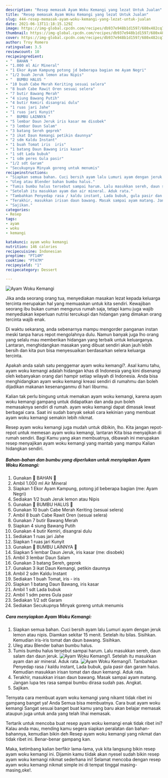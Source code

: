 ```yaml
---
description: "Resep memasak Ayam Woku Kemangi yang lezat Untuk Jualan"
title: "Resep memasak Ayam Woku Kemangi yang lezat Untuk Jualan"
slug: 444-resep-memasak-ayam-woku-kemangi-yang-lezat-untuk-jualan
date: 2021-06-13T11:18:15.129Z
image: https://img-global.cpcdn.com/recipes/db937e948b1d1597/680x482cq70/ayam-woku-kemangi-foto-resep-utama.jpg
thumbnail: https://img-global.cpcdn.com/recipes/db937e948b1d1597/680x482cq70/ayam-woku-kemangi-foto-resep-utama.jpg
cover: https://img-global.cpcdn.com/recipes/db937e948b1d1597/680x482cq70/ayam-woku-kemangi-foto-resep-utama.jpg
author: Troy Romero
ratingvalue: 3.5
reviewcount: 10
recipeingredient:
- "  BAHAN "
- "1.000 ml Air Mineral"
- "1 Ekor Ayam Kampung potong jd beberapa bagian me Ayam Negri"
- "1/2 buah Jeruk lemon atau Nipis"
- "  BUMBU HALUS "
- "10 buah Cabe Merah Keriting sesuai selera"
- "8 buah Cabe Rawit Oren sesuai selera"
- "7 butir Bawang Merah"
- "4 siung Bawang Putih"
- "4 butir Kemiri disangrai dulu"
- "1 ruas jari Jahe"
- "1 ruas jari Kunyit"
- "  BUMBU LAINNYA "
- "5 lembar Daun Jeruk iris kasar me disobek"
- "3 lembar Daun Salam"
- "3 batang Sereh geprek"
- "3 ikat Daun Kemangi petikin daunnya"
- "2 sdm Kaldu Instant"
- "1 buah Tomat iris  iris"
- "1 batang Daun Bawang iris kasar"
- "1 sdt Lada bubuk"
- "1 sdm peres Gula pasir"
- "1/2 sdt Garam"
- "Secukupnya Minyak goreng untuk menumis"
recipeinstructions:
- "Siapkan semua bahan. Cuci bersih ayam lalu Lumuri ayam dengan jeruk lemon atau nipis. Diamkan sekitar 15 menit. Setelah itu bilas. Sisihkan. Kemudian iris-iris tomat dan daun bawang. Sisihkan."
- "Uleg atau Blender bahan bumbu halus."
- "Tumis bumbu halus tersebut sampai harum. Lalu masukkan sereh, daun salam dan daun jeruk."
- "Setelah itu masukkan ayam dan air mineral. Aduk rata."
- "Tambahkan Penyedap rasa / kaldu instant, Lada bubuk, gula pasir dan garam halus. Kemudian masukkan irisan tomat dan daun kemangi. Aduk rata."
- "Terakhir, masukkan irisan daun bawang. Masak sampai ayam matang. Jangan lupa tes rasa sampai bumbu dirasa sudah pas. Angkat."
- "Sajikan."
categories:
- Resep
tags:
- ayam
- woku
- kemangi

katakunci: ayam woku kemangi 
nutrition: 146 calories
recipecuisine: Indonesian
preptime: "PT14M"
cooktime: "PT47M"
recipeyield: "1"
recipecategory: Dessert

---
```



![Ayam Woku Kemangi](https://img-global.cpcdn.com/recipes/db937e948b1d1597/680x482cq70/ayam-woku-kemangi-foto-resep-utama.jpg)

Jika anda seorang orang tua, menyediakan masakan lezat kepada keluarga tercinta merupakan hal yang memuaskan untuk kita sendiri. Kewajiban seorang ibu bukan cuman mengurus rumah saja, tetapi kamu juga wajib menyediakan keperluan nutrisi tercukupi dan hidangan yang dimakan orang tercinta wajib enak.

Di waktu  sekarang, anda sebenarnya mampu mengorder panganan instan meski tanpa harus repot mengolahnya dulu. Namun banyak juga lho orang yang selalu mau memberikan hidangan yang terbaik untuk keluarganya. Lantaran, menghidangkan masakan yang dibuat sendiri akan jauh lebih bersih dan kita pun bisa menyesuaikan berdasarkan selera keluarga tercinta. 



Apakah anda salah satu penggemar ayam woku kemangi?. Asal kamu tahu, ayam woku kemangi adalah hidangan khas di Indonesia yang kini disenangi oleh kebanyakan orang dari hampir setiap wilayah di Indonesia. Anda bisa menghidangkan ayam woku kemangi kreasi sendiri di rumahmu dan boleh dijadikan makanan kesenanganmu di hari liburmu.

Kalian tak perlu bingung untuk memakan ayam woku kemangi, karena ayam woku kemangi gampang untuk didapatkan dan anda pun boleh memasaknya sendiri di rumah. ayam woku kemangi dapat dimasak lewat berbagai cara. Saat ini sudah banyak sekali cara kekinian yang membuat ayam woku kemangi semakin lebih nikmat.

Resep ayam woku kemangi juga mudah untuk dibikin, lho. Kita jangan repot-repot untuk memesan ayam woku kemangi, lantaran Kita bisa menyajikan di rumah sendiri. Bagi Kamu yang akan membuatnya, dibawah ini merupakan resep menyajikan ayam woku kemangi yang mantab yang mampu Kalian hidangkan sendiri.

<!--inarticleads1-->

##### Bahan-bahan dan bumbu yang diperlukan untuk menyiapkan Ayam Woku Kemangi:

1. Gunakan  🌿 BAHAN 🌿
1. Ambil 1.000 ml Air Mineral
1. Siapkan 1 Ekor Ayam Kampung, potong jd beberapa bagian (me: Ayam Negri)
1. Sediakan 1/2 buah Jeruk lemon atau Nipis
1. Gunakan  🌿 BUMBU HALUS 🌿
1. Gunakan 10 buah Cabe Merah Keriting (sesuai selera)
1. Ambil 8 buah Cabe Rawit Oren (sesuai selera)
1. Gunakan 7 butir Bawang Merah
1. Siapkan 4 siung Bawang Putih
1. Gunakan 4 butir Kemiri, disangrai dulu
1. Sediakan 1 ruas jari Jahe
1. Siapkan 1 ruas jari Kunyit
1. Gunakan  🌿 BUMBU LAINNYA 🌿
1. Siapkan 5 lembar Daun Jeruk, iris kasar (me: disobek)
1. Ambil 3 lembar Daun Salam
1. Gunakan 3 batang Sereh, geprek
1. Gunakan 3 ikat Daun Kemangi, petikin daunnya
1. Ambil 2 sdm Kaldu Instant
1. Sediakan 1 buah Tomat, iris - iris
1. Siapkan 1 batang Daun Bawang, iris kasar
1. Ambil 1 sdt Lada bubuk
1. Ambil 1 sdm peres Gula pasir
1. Sediakan 1/2 sdt Garam
1. Sediakan Secukupnya Minyak goreng untuk menumis




<!--inarticleads2-->

##### Cara menyiapkan Ayam Woku Kemangi:

1. Siapkan semua bahan. Cuci bersih ayam lalu Lumuri ayam dengan jeruk lemon atau nipis. Diamkan sekitar 15 menit. Setelah itu bilas. Sisihkan. Kemudian iris-iris tomat dan daun bawang. Sisihkan.
1. Uleg atau Blender bahan bumbu halus.
1. Tumis bumbu halus tersebut sampai harum. Lalu masukkan sereh, daun salam dan daun jeruk.
<img src="//assets-global.cpcdn.com/assets/icons/button_play-2c75c40dde080a61004c1f40b05d8f140eaff45d7e9e6481dc71c63d2e7c4909.png" alt="Ayam Woku Kemangi">1. Setelah itu masukkan ayam dan air mineral. Aduk rata.
<img src="//assets-global.cpcdn.com/assets/icons/button_play-2c75c40dde080a61004c1f40b05d8f140eaff45d7e9e6481dc71c63d2e7c4909.png" alt="Ayam Woku Kemangi">1. Tambahkan Penyedap rasa / kaldu instant, Lada bubuk, gula pasir dan garam halus. Kemudian masukkan irisan tomat dan daun kemangi. Aduk rata.
1. Terakhir, masukkan irisan daun bawang. Masak sampai ayam matang. Jangan lupa tes rasa sampai bumbu dirasa sudah pas. Angkat.
1. Sajikan.




Ternyata cara membuat ayam woku kemangi yang nikamt tidak ribet ini gampang banget ya! Anda Semua bisa membuatnya. Cara buat ayam woku kemangi Sangat sesuai banget buat kamu yang baru akan belajar memasak ataupun juga untuk anda yang telah lihai memasak.

Tertarik untuk mencoba buat resep ayam woku kemangi enak tidak ribet ini? Kalau anda mau, mending kamu segera siapkan peralatan dan bahan-bahannya, kemudian bikin deh Resep ayam woku kemangi yang nikmat dan tidak ribet ini. Benar-benar gampang kan. 

Maka, ketimbang kalian berfikir lama-lama, yuk kita langsung bikin resep ayam woku kemangi ini. Dijamin kamu tiidak akan nyesel sudah bikin resep ayam woku kemangi nikmat sederhana ini! Selamat mencoba dengan resep ayam woku kemangi nikmat simple ini di tempat tinggal masing-masing,oke!.

